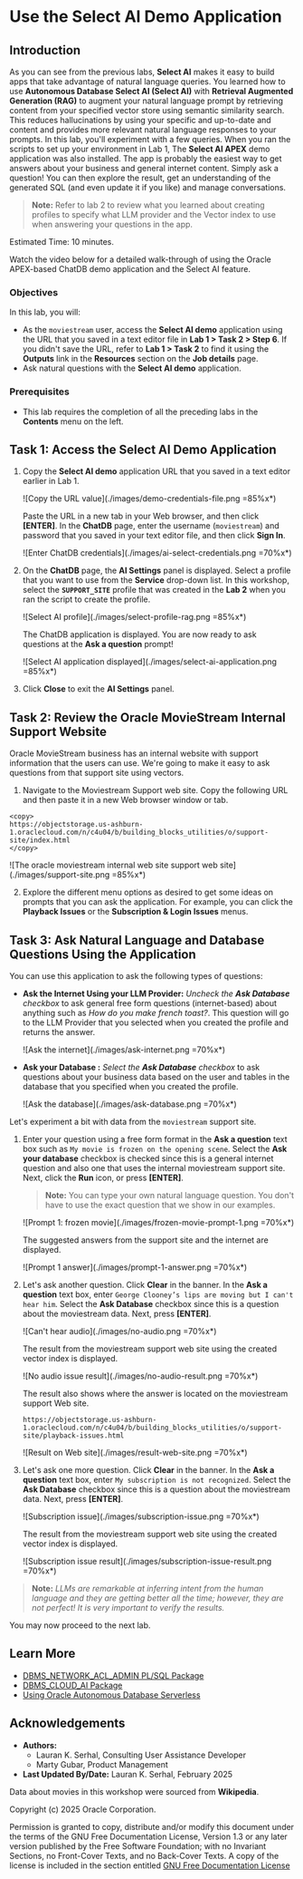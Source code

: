 # Use the Select AI Demo Application

## Introduction

As you can see from the previous labs, **Select AI** makes it easy to build apps that take advantage of natural language queries. You learned how to use **Autonomous Database Select AI (Select AI)** with **Retrieval Augmented Generation (RAG)** to augment your natural language prompt by retrieving content from your specified vector store using semantic similarity search. This reduces hallucinations by using your specific and up-to-date and content and provides more relevant natural language responses to your prompts. In this lab, you'll experiment with a few queries. When you ran the scripts to set up your environment in Lab 1, The **Select AI APEX** demo application was also installed. The app is probably the easiest way to get answers about your business and general internet content. Simply ask a question! You can then explore the result, get an understanding of the generated SQL (and even update it if you like) and manage conversations.

>**Note:** Refer to lab 2 to review what you learned about creating profiles to specify what LLM provider and the Vector index to use when answering your questions in the app.

Estimated Time: 10 minutes.

Watch the video below for a detailed walk-through of using the Oracle APEX-based ChatDB demo application and the Select AI feature.

[](youtube:htVeX8loT6c)

### Objectives

In this lab, you will:
* As the `moviestream` user, access the **Select AI demo** application using the URL that you saved in a text editor file in **Lab 1 > Task 2 > Step 6**. If you didn't save the URL, refer to **Lab 1 > Task 2** to find it using the **Outputs** link in the **Resources** section on the **Job details** page.
* Ask natural questions with the **Select AI demo** application.

### Prerequisites
- This lab requires the completion of all the preceding labs in the **Contents** menu on the left.

## Task 1: Access the Select AI Demo Application

1. Copy the **Select AI demo** application URL that you saved in a text editor earlier in Lab 1.

    ![Copy the URL value](./images/demo-credentials-file.png =85%x*)

    Paste the URL in a new tab in your Web browser, and then click **[ENTER]**. In the **ChatDB** page, enter the username (`moviestream`) and password that you saved in your text editor file, and then click **Sign In**.

    ![Enter ChatDB credentials](./images/ai-select-credentials.png =70%x*)

2. On the **ChatDB** page, the **AI Settings** panel is displayed. Select a profile that you want to use from the **Service** drop-down list. In this workshop, select the **`SUPPORT_SITE`** profile that was created in the **Lab 2** when you ran the script to create the profile.

    ![Select AI profile](./images/select-profile-rag.png =85%x*)

    The ChatDB application is displayed. You are now ready to ask questions at the **Ask a question** prompt!

    ![Select AI application displayed](./images/select-ai-application.png =85%x*)

3. Click **Close** to exit the **AI Settings** panel.

## Task 2: Review the Oracle MovieStream Internal Support Website

Oracle MovieStream business has an internal website with support information that the users can use. We're going to make it easy to ask questions from that support site using vectors.

1. Navigate to the Moviestream Support web site. Copy the following URL and then paste it in a new Web browser window or tab.

```
<copy>
https://objectstorage.us-ashburn-1.oraclecloud.com/n/c4u04/b/building_blocks_utilities/o/support-site/index.html
</copy>
```

![The oracle moviestream internal web site support web site](./images/support-site.png =85%x*)

2. Explore the different menu options as desired to get some ideas on prompts that you can ask the application. For example, you can click the **Playback Issues** or the **Subscription & Login Issues** menus.

## Task 3: Ask Natural Language and Database Questions Using the Application

You can use this application to ask the following types of questions:

- **Ask the Internet Using your LLM Provider:**
_Uncheck the **Ask Database** checkbox_ to ask general free form questions (internet-based) about anything such as _How do you make french toast?_. This question will go to the LLM Provider that you selected when you created the profile and returns the answer.

  ![Ask the internet](./images/ask-internet.png =70%x*)

- **Ask your Database :**
_Select the **Ask Database** checkbox_ to ask questions about your business data based on the user and tables in the database that you specified when you created the profile.

  ![Ask the database](./images/ask-database.png =70%x*)

  <!---
  --->

Let's experiment a bit with data from the `moviestream` support site.

1. Enter your question using a free form format in the **Ask a question** text box such as `My movie is frozen on the opening scene`. Select the **Ask your database** checkbox is checked since this is a general internet question and also one that uses the internal moviestream support site. Next, click the **Run** icon, or press **[ENTER]**.

    >**Note:** You can type your own natural language question. You don't have to use the exact question that we show in our examples.

    ![Prompt 1: frozen movie](./images/frozen-movie-prompt-1.png =70%x*)

    The suggested answers from the support site and the internet are displayed.

   ![Prompt 1 answer](./images/prompt-1-answer.png =70%x*)

2. Let's ask another question. Click **Clear** in the banner. In the **Ask a question** text box, enter `George Clooney’s lips are moving but I can't hear him`. Select the **Ask Database** checkbox since this is a question about the moviestream data. Next, press **[ENTER]**.

    ![Can't hear audio](./images/no-audio.png =70%x*)

    The result from the moviestream support web site using the created vector index is displayed.

    ![No audio issue result](./images/no-audio-result.png =70%x*)

    The result also shows where the answer is located on the moviestream support Web site.
    
    ```https://objectstorage.us-ashburn-1.oraclecloud.com/n/c4u04/b/building_blocks_utilities/o/support-site/playback-issues.html```

    ![Result on Web site](./images/result-web-site.png =70%x*)

3. Let's ask one more question. Click **Clear** in the banner. In the **Ask a question** text box, enter `My subscription is not recognized`. Select the **Ask Database** checkbox since this is a question about the moviestream data. Next, press **[ENTER]**.

    ![Subscription issue](./images/subscription-issue.png =70%x*)

    The result from the moviestream support web site using the created vector index is displayed.

    ![Subscription issue result](./images/subscription-issue-result.png =70%x*)


  >**Note:** _LLMs are remarkable at inferring intent from the human language and they are getting better all the time; however, they are not perfect! It is very important to verify the results._

You may now proceed to the next lab.

## Learn More
* [DBMS\_NETWORK\_ACL\_ADMIN PL/SQL Package](https://docs.oracle.com/en/database/oracle/oracle-database/19/arpls/DBMS_NETWORK_ACL_ADMIN.html#GUID-254AE700-B355-4EBC-84B2-8EE32011E692)
* [DBMS\_CLOUD\_AI Package](https://docs.oracle.com/en-us/iaas/autonomous-database-serverless/doc/dbms-cloud-ai-package.html)
* [Using Oracle Autonomous Database Serverless](https://docs.oracle.com/en/cloud/paas/autonomous-database/adbsa/index.html)

## Acknowledgements
  * **Authors:** 
    * Lauran K. Serhal, Consulting User Assistance Developer
    * Marty Gubar, Product Management
* **Last Updated By/Date:** Lauran K. Serhal, February 2025

Data about movies in this workshop were sourced from **Wikipedia**.

Copyright (c) 2025 Oracle Corporation.

Permission is granted to copy, distribute and/or modify this document
under the terms of the GNU Free Documentation License, Version 1.3
or any later version published by the Free Software Foundation;
with no Invariant Sections, no Front-Cover Texts, and no Back-Cover Texts.
A copy of the license is included in the section entitled [GNU Free Documentation License](https://oracle-livelabs.github.io/adb/shared/adb-15-minutes/introduction/files/gnu-free-documentation-license.txt)
